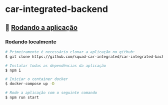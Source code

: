 # car-integrated-backend

## 🎲 [Rodando a aplicação](#rodando-a-api)

### Rodando localmente
```bash
# Primeiramente é necessário clonar a aplicação no github:
$ git clone https://github.com/squad-car-integrated/car-integrated-backend.git

# Instalar todas as dependências da aplicação
$ npm i

# Iniciar o container docker
$ docker-compose up -D

# Rode a aplicação com o seguinte comando
$ npm run start
```

